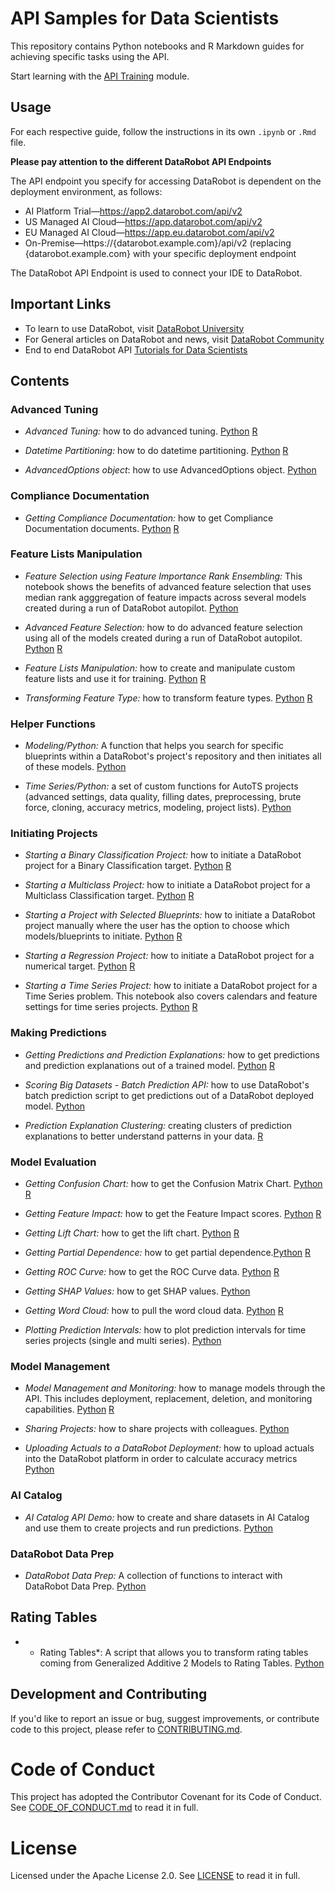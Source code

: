 # API Samples for Data Scientists

This repository contains Python notebooks and R Markdown guides for achieving specific tasks using the API.

Start learning with the [API Training](https://github.com/datarobot-community/tutorials-for-data-scientists/tree/master/DRU/API_Training) module.

## Usage

For each respective guide, follow the instructions in its own `.ipynb` or `.Rmd` file. 

**Please pay attention to the different DataRobot API Endpoints**

The API endpoint you specify for accessing DataRobot is dependent on the deployment environment, as follows:

- AI Platform Trial—https://app2.datarobot.com/api/v2
- US Managed AI Cloud—https://app.datarobot.com/api/v2
- EU Managed AI Cloud—https://app.eu.datarobot.com/api/v2
- On-Premise—https://{datarobot.example.com}/api/v2 
       (replacing {datarobot.example.com} with your specific deployment endpoint
       
The DataRobot API Endpoint is used to connect your IDE to DataRobot.

## Important Links

- To learn to use DataRobot, visit [DataRobot University](https://university.datarobot.com/)
- For General articles on DataRobot and news, visit [DataRobot Community](https://community.datarobot.com/)
- End to end DataRobot API [Tutorials for Data Scientists](https://github.com/datarobot-community/tutorials-for-data-scientists)

## Contents

### Advanced Tuning

- *Advanced Tuning:* how to do advanced tuning. [Python](https://github.com/datarobot-community/examples-for-data-scientists/blob/master/Advanced%20Tuning%20and%20Partitioning/Python/Advanced%20Tuning.ipynb) [R](https://github.com/datarobot-community/examples-for-data-scientists/blob/master/Advanced%20Tuning%20and%20Partitioning/R/Advanced_Tuning.Rmd)

- *Datetime Partitioning:* how to do datetime partitioning. [Python](https://github.com/datarobot-community/examples-for-data-scientists/blob/master/Advanced%20Tuning%20and%20Partitioning/Python/Datetime%20Partitioning.ipynb) [R](https://github.com/datarobot-community/examples-for-data-scientists/blob/master/Advanced%20Tuning%20and%20Partitioning/R/Datetime_Partitioning.Rmd)

- *AdvancedOptions object*: how to use AdvancedOptions object. [Python](https://github.com/datarobot-community/examples-for-data-scientists/blob/master/Advanced%20Tuning%20and%20Partitioning/Python/AdvancedOptions%20object.ipynb)
### Compliance Documentation

- *Getting Compliance Documentation:* how to get Compliance Documentation documents.  [Python](https://github.com/datarobot-community/examples-for-data-scientists/blob/master/Compliance%20Docs/Python/Getting%20Compliance%20Documentation.ipynb)  [R](https://github.com/datarobot-community/examples-for-data-scientists/blob/master/Compliance%20Docs/R/Getting_Compliance_Documentation.Rmd)

### Feature Lists Manipulation

- *Feature Selection using Feature Importance Rank Ensembling:* This notebook shows the benefits of advanced feature selection that uses median rank agggregation of feature impacts across several models created during a run of DataRobot autopilot. [Python](https://github.com/datarobot-community/examples-for-data-scientists/blob/master/Feature%20Lists%20Manipulation/Python/FeatureSelection_using_Feature_Importance_Rank_Ensembling.ipynb)

- *Advanced Feature Selection:* how to do advanced feature selection using all of the models created during a run of DataRobot autopilot. [Python](https://github.com/datarobot-community/examples-for-data-scientists/blob/master/Feature%20Lists%20Manipulation/Python/Advanced%20Feature%20Selection.ipynb)  [R](https://github.com/datarobot-community/examples-for-data-scientists/blob/master/Feature%20Lists%20Manipulation/R/Advanced_Feature_Selection.Rmd)

- *Feature Lists Manipulation:* how to create and manipulate custom feature lists and use it for training.  [Python](https://github.com/datarobot-community/examples-for-data-scientists/blob/master/Feature%20Lists%20Manipulation/Python/Feature%20Lists%20Manipulation.ipynb)  [R](https://github.com/datarobot-community/examples-for-data-scientists/blob/master/Feature%20Lists%20Manipulation/R/Feature_Lists_Manipulation.Rmd)

- *Transforming Feature Type:* how to transform feature types.  [Python](https://github.com/datarobot-community/examples-for-data-scientists/blob/master/Feature%20Lists%20Manipulation/Python/Transforming%20Feature%20Types.ipynb)  [R](https://github.com/datarobot-community/examples-for-data-scientists/blob/master/Feature%20Lists%20Manipulation/R/Transforming_Feature_Types.Rmd)

### Helper Functions

- *Modeling/Python:* A function that helps you search for specific blueprints within a DataRobot's project's repository and then initiates all of these models. [Python](https://github.com/datarobot-community/examples-for-data-scientists/tree/master/Helper%20Functions/Modeling/Python)

- *Time Series/Python:* a set of custom functions for AutoTS projects (advanced settings, data quality, filling dates, preprocessing, brute force, cloning, accuracy metrics, modeling, project lists). [Python](https://github.com/datarobot-community/examples-for-data-scientists/tree/master/Helper%20Functions/Time%20Series/Python)

### Initiating Projects

- *Starting a Binary Classification Project:* how to initiate a DataRobot project for a Binary Classification target. [Python](https://github.com/datarobot-community/examples-for-data-scientists/blob/master/Initiating%20Projects/Python/Starting%20a%20Binary%20Classification%20Project.ipynb)  [R](https://github.com/datarobot-community/examples-for-data-scientists/blob/master/Initiating%20Projects/R/Starting_a_Binary_Classification_Project.Rmd)

- *Starting a Multiclass Project:* how to initiate a DataRobot project for a Multiclass Classification target.  [Python](https://github.com/datarobot-community/examples-for-data-scientists/blob/master/Initiating%20Projects/Python/Starting%20a%20Multiclass%20Classification%20Project.ipynb)  [R](https://github.com/datarobot-community/examples-for-data-scientists/blob/master/Initiating%20Projects/R/Starting_a_Multiclass_Classification_Project.Rmd)

- *Starting a Project with Selected Blueprints:* how to initiate a DataRobot project manually where the user has the option to choose which models/blueprints to initiate.   [Python](https://github.com/datarobot-community/examples-for-data-scientists/blob/master/Initiating%20Projects/Python/Starting%20a%20Project%20with%20Selected%20Blueprints.ipynb)  [R](https://github.com/datarobot-community/examples-for-data-scientists/blob/master/Initiating%20Projects/R/Starting_a_Project_with_Selected_Blueprints.Rmd)

- *Starting a Regression Project:* how to initiate a DataRobot project for a numerical target. [Python](https://github.com/datarobot-community/examples-for-data-scientists/blob/master/Initiating%20Projects/Python/Starting%20a%20Regression%20Project.ipynb)  [R](https://github.com/datarobot-community/examples-for-data-scientists/blob/master/Initiating%20Projects/R/Starting_a_Regression_Project.Rmd)

- *Starting a Time Series Project:* how to initiate a DataRobot project for a Time Series problem. This notebook also covers calendars and feature settings for time series projects.  [Python](https://github.com/datarobot-community/examples-for-data-scientists/blob/master/Initiating%20Projects/Python/Starting%20a%20Time%20Series%20Project.ipynb)  [R](https://github.com/datarobot-community/examples-for-data-scientists/blob/master/Initiating%20Projects/R/Starting_a_time_Series_Project.Rmd)

### Making Predictions

- *Getting Predictions and Prediction Explanations:* how to get predictions and prediction explanations out of a trained model. [Python](https://github.com/datarobot-community/examples-for-data-scientists/blob/master/Making%20Predictions/Python/Getting%20Predictions%20and%20Prediction%20Explanations.ipynb) [R](https://github.com/datarobot-community/examples-for-data-scientists/blob/master/Making%20Predictions/R/Getting%20Predictions%20and%20Prediction%20Explanations.Rmd)

- *Scoring Big Datasets - Batch Prediction API:* how to use DataRobot's batch prediction script to get predictions out of a DataRobot deployed model. [Python](https://github.com/datarobot-community/examples-for-data-scientists/blob/master/Making%20Predictions/Python/Scoring%20Big%20Datasets--Batch%20Prediction%20API.ipynb) 

- *Prediction Explanation Clustering:*  creating clusters of prediction explanations to better understand patterns in your data. [R](https://github.com/datarobot-community/examples-for-data-scientists/blob/master/Making%20Predictions/R/PredictionExplanationClustering.Rmd)

### Model Evaluation

- *Getting Confusion Chart:* how to get the Confusion Matrix Chart. [Python](https://github.com/datarobot-community/examples-for-data-scientists/blob/master/Model%20Evaluation/Python/Getting%20Confusion%20Chart.ipynb) [R](https://github.com/datarobot-community/examples-for-data-scientists/blob/master/Model%20Evaluation/R/Getting_Confusion_Chart.Rmd)

- *Getting Feature Impact:* how to get the Feature Impact scores. [Python](https://github.com/datarobot-community/examples-for-data-scientists/blob/master/Model%20Evaluation/Python/Getting%20Feature%20Impact.ipynb) [R](https://github.com/datarobot-community/examples-for-data-scientists/blob/master/Model%20Evaluation/R/Getting_Feature_Impact.Rmd)

- *Getting Lift Chart:* how to get the lift chart. [Python](https://github.com/datarobot-community/examples-for-data-scientists/blob/master/Model%20Evaluation/Python/Getting%20Lift%20Chart.ipynb) [R](https://github.com/datarobot-community/examples-for-data-scientists/blob/master/Model%20Evaluation/R/Getting_Lift_Chart.Rmd)

- *Getting Partial Dependence:* how to get partial dependence.[Python](https://github.com/datarobot-community/examples-for-data-scientists/blob/master/Model%20Evaluation/Python/Getting%20Partial%20Dependence%20Plot.ipynb) [R](https://github.com/datarobot-community/examples-for-data-scientists/blob/master/Model%20Evaluation/R/Getting_Partial_Dependence_Plot.rmd)

- *Getting ROC Curve:* how to get the ROC Curve data. [Python](https://github.com/datarobot-community/examples-for-data-scientists/blob/master/Model%20Evaluation/Python/Getting%20ROC%20Curve.ipynb)  [R](https://github.com/datarobot-community/examples-for-data-scientists/blob/master/Model%20Evaluation/R/Getting_ROC_Curve.Rmd)

- *Getting SHAP Values:* how to get SHAP values.  [Python](https://github.com/datarobot-community/examples-for-data-scientists/blob/master/Model%20Evaluation/Python/Getting%20SHAP%20Values.ipynb)

- *Getting Word Cloud:* how to pull the word cloud data. [Python](https://github.com/datarobot-community/examples-for-data-scientists/blob/master/Model%20Evaluation/Python/Getting%20Word%20Cloud.ipynb) [R](https://github.com/datarobot-community/examples-for-data-scientists/blob/master/Model%20Evaluation/R/Getting_Word_Cloud.Rmd)

- *Plotting Prediction Intervals:* how to plot prediction intervals for time series projects (single and multi series).  [Python](https://github.com/datarobot-community/examples-for-data-scientists/blob/master/Model%20Evaluation/Python/Plotting%20Prediction%20Intervals%20for%20Time%20Series%20Projects.ipynb)

### Model Management

- *Model Management and Monitoring:* how to manage models through the API. This includes deployment, replacement, deletion, and monitoring capabilities. [Python](https://github.com/datarobot-community/examples-for-data-scientists/blob/master/Model%20Management/Python/Model%20Management%20and%20Monitoring.ipynb) [R](https://github.com/datarobot-community/examples-for-data-scientists/blob/master/Model%20Management/R/Model_Management_and_Monitoring.Rmd)

- *Sharing Projects:* how to share projects with colleagues. [Python](https://github.com/datarobot-community/examples-for-data-scientists/blob/master/Model%20Management/Python/Sharing%20Projects.ipynb)

- *Uploading Actuals to a DataRobot Deployment:* how to upload actuals into the DataRobot platform in order to calculate accuracy metrics [Python](https://github.com/datarobot-community/examples-for-data-scientists/blob/master/Model%20Management/Python/Uploading%20Actuals%20to%20a%20DataRobot%20Deployment.ipynb)

### AI Catalog

- *AI Catalog API Demo:* how to create and share datasets in AI Catalog and use them to create projects and run predictions. [Python](https://github.com/datarobot-community/examples-for-data-scientists/blob/master/AI%20Catalog/AI_Catalog_API.ipynb)

### DataRobot Data Prep
- *DataRobot Data Prep:* A collection of functions to interact with DataRobot Data Prep. [Python](https://github.com/datarobot-community/examples-for-data-scientists/blob/master/DataPrep/dataprep_functions.py)

## Rating Tables
- * Rating Tables*: A script that allows you to transform rating tables coming from Generalized Additive 2 Models to Rating Tables. [Python](https://github.com/datarobot-community/examples-for-data-scientists/blob/master/Rating%20Tables/Rating_Table_to_Scorecard.ipynb)


## Development and Contributing

If you'd like to report an issue or bug, suggest improvements, or contribute code to this project, please refer to [CONTRIBUTING.md](CONTRIBUTING.md).


# Code of Conduct

This project has adopted the Contributor Covenant for its Code of Conduct. 
See [CODE_OF_CONDUCT.md](CODE_OF_CONDUCT.md) to read it in full.

# License

Licensed under the Apache License 2.0. 
See [LICENSE](LICENSE) to read it in full.


